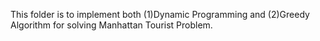 This folder is to implement both (1)Dynamic Programming and (2)Greedy Algorithm for solving Manhattan Tourist Problem.
